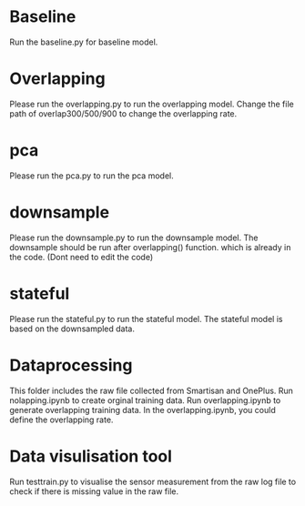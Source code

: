 # Baseline
Run the baseline.py for baseline model.

# Overlapping
Please run the overlapping.py to run the overlapping model. Change the file path of overlap300/500/900 to change the overlapping rate.
# pca
Please run the pca.py to run the pca model.
# downsample
Please run the downsample.py to run the downsample model. The downsample should be run after overlapping() function. which is already in the code. (Dont need to edit the code)
# stateful
Please run the stateful.py to run the stateful model. The stateful model is based on the downsampled data.

# Dataprocessing
This folder includes the raw file collected from Smartisan and OnePlus. Run nolapping.ipynb to create orginal training data. Run overlapping.ipynb to generate overlapping training data. In the overlapping.ipynb, you could define the overlapping rate.

# Data visulisation tool
Run testtrain.py to visualise the sensor measurement from the raw log file to check if there is missing value in the raw file. 
